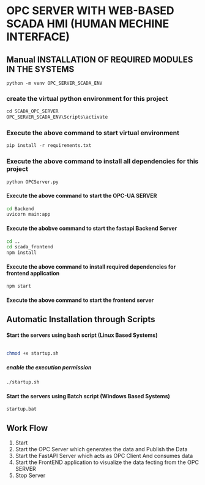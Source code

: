 # OPC SERVER WITH WEB-BASED SCADA HMI (HUMAN MECHINE INTERFACE)


## Manual INSTALLATION OF REQUIRED MODULES IN THE SYSTEMS

```pip
python -m venv OPC_SERVER_SCADA_ENV
```
### create the virtual python environment for this project

```python
cd SCADA_OPC_SERVER
OPC_SERVER_SCADA_ENV\Scripts\activate
```
### Execute the above command to start virtual environment 


```python
pip install -r requirements.txt

```
### Execute the above command to install all dependencies for this project


```bash
python OPCServer.py 
```
#### Execute the above command to start the OPC-UA SERVER 

```bash
cd Backend
uvicorn main:app 
```
#### Execute the abobve command to start the fastapi Backend Server

```bash
cd ..
cd scada_frontend
npm install
```
#### Execute the above command to install required dependencies for frontend application

```bash
npm start
```
#### Execute the above command to start the frontend server 

## Automatic Installation through Scripts 

#### Start the servers using bash script (Linux Based Systems)


```bash

chmod +x startup.sh

```
##### enable the execution permission
```bash
./startup.sh
```

#### Start the servers using Batch script (Windows Based Systems)

```batch
startup.bat
```


## Work Flow

1. Start
2. Start the OPC Server which generates the data and Publish the Data
3. Start the FastAPI Server which acts as OPC Client And consumes data 
4. Start the FrontEND application to visualize the data fecting from the OPC SERVER
5. Stop Server